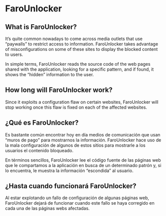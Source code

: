 # FaroUnlocker

## What is FaroUnlocker?
It’s quite common nowadays to come across media outlets that use “paywalls” to restrict access to information. FaroUnlocker takes advantage of misconfigurations on some of these sites to display the blocked content to users.

In simple terms, FaroUnlocker reads the source code of the web pages shared with the application, looking for a specific pattern, and if found, it shows the “hidden” information to the user.

## How long will FaroUnlocker work?
Since it exploits a configuration flaw on certain websites, FaroUnlocker will stop working once this flaw is fixed on each of the affected websites.

## ¿Qué es FaroUnlocker?
Es bastante común encontrar hoy en día medios de comunicación que usan “muros de pago” para mostrarnos la información. FaroUnlocker hace uso de la mala configuración de algunos de estos sitios para mostrarle a los usuarios el contenido bloqueado.

En términos sencillos, FaroUnlocker lee el código fuente de las páginas web que le compartamos a la aplicación en busca de un determinado patrón y, si lo encuentra, le muestra la información “escondida” al usuario.

## ¿Hasta cuando funcionará FaroUnlocker?
Al estar explotando un fallo de configuración de algunas páginas web, FaroUnlocker dejará de funcionar cuando este fallo se haya corregido en cada una de las páginas webs afectadas.
